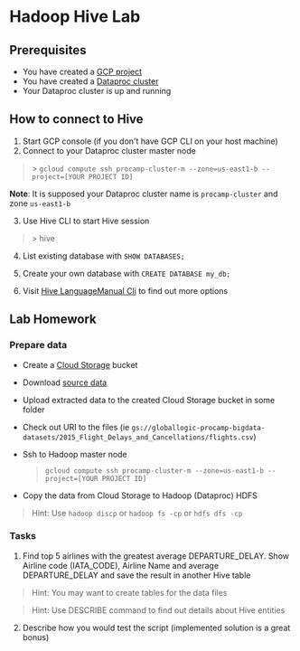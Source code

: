  # Hadoop Hive Lab
 
## Prerequisites

- You have created a [GCP project](https://github.com/gl-bigdata-procamp/bigdata-procamp/blob/master/infra/README.md#create-google-cloud-project)
- You have created a [Dataproc cluster](https://github.com/gl-bigdata-procamp/bigdata-procamp/blob/master/infra/README.md#create-dataproc-cluster)
- Your Dataproc cluster is up and running
 
## How to connect to Hive

1. Start GCP console (if you don't have GCP CLI on your host machine)
2. Connect to your Dataproc cluster master node 

  >  \> `gcloud compute ssh procamp-cluster-m --zone=us-east1-b --project=[YOUR PROJECT ID]`

**Note**: It is supposed your Dataproc cluster name is `procamp-cluster` and zone `us-east1-b`

3. Use Hive CLI to start Hive session

 > \> hive

4. List existing database with `SHOW DATABASES;`

5. Create your own database with `CREATE DATABASE my_db;`

6. Visit [Hive LanguageManual Cli](https://cwiki.apache.org/confluence/display/Hive/LanguageManual+Cli)
    to find out more options


## Lab Homework

### Prepare data

- Create a [Cloud Storage](https://cloud.google.com/storage/docs/creating-buckets) bucket 
- Download [source data](https://www.kaggle.com/usdot/flight-delays)
- Upload extracted data to the created Cloud Storage bucket in some folder
- Check out URI to the files (ie `gs://globallogic-procamp-bigdata-datasets/2015_Flight_Delays_and_Cancellations/flights.csv`)
- Ssh to Hadoop master node

  > `gcloud compute ssh procamp-cluster-m --zone=us-east1-b --project=[YOUR PROJECT ID]`

- Copy the data from Cloud Storage to Hadoop (Dataproc) HDFS 

 > Hint: Use `hadoop discp` or `hadoop fs -cp` or `hdfs dfs -cp`

### Tasks

1. Find top 5 airlines with the greatest average DEPARTURE_DELAY. Show Airline code (IATA_CODE), Airline Name and average DEPARTURE_DELAY and save the result in another Hive table
   
 > Hint: You may want to create tables for the data files

 > Hint: Use DESCRIBE command to find out details about Hive entities

2. Describe how you would test the script (implemented solution is a great bonus)
